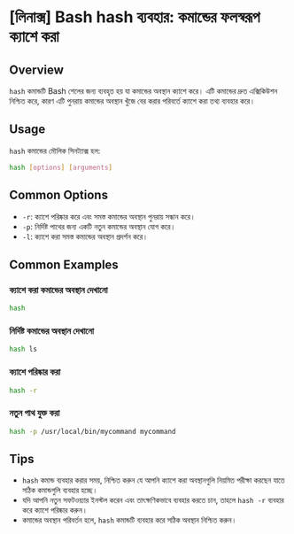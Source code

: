 # [লিনাক্স] Bash hash ব্যবহার: কমান্ডের ফলস্বরূপ ক্যাশে করা

## Overview
`hash` কমান্ডটি Bash শেলের জন্য ব্যবহৃত হয় যা কমান্ডের অবস্থান ক্যাশে করে। এটি কমান্ডের দ্রুত এক্সিকিউশন নিশ্চিত করে, কারণ এটি পুনরায় কমান্ডের অবস্থান খুঁজে বের করার পরিবর্তে ক্যাশে করা তথ্য ব্যবহার করে।

## Usage
`hash` কমান্ডের মৌলিক সিনট্যাক্স হল:

```bash
hash [options] [arguments]
```

## Common Options
- `-r`: ক্যাশে পরিষ্কার করে এবং সমস্ত কমান্ডের অবস্থান পুনরায় সন্ধান করে।
- `-p`: নির্দিষ্ট পাথের জন্য একটি নতুন কমান্ডের অবস্থান যোগ করে।
- `-l`: ক্যাশে করা সমস্ত কমান্ডের অবস্থান প্রদর্শন করে।

## Common Examples
### ক্যাশে করা কমান্ডের অবস্থান দেখানো
```bash
hash
```

### নির্দিষ্ট কমান্ডের অবস্থান দেখানো
```bash
hash ls
```

### ক্যাশে পরিষ্কার করা
```bash
hash -r
```

### নতুন পাথ যুক্ত করা
```bash
hash -p /usr/local/bin/mycommand mycommand
```

## Tips
- `hash` কমান্ড ব্যবহার করার সময়, নিশ্চিত করুন যে আপনি ক্যাশে করা অবস্থানগুলি নিয়মিত পরীক্ষা করছেন যাতে সঠিক কমান্ডগুলি ব্যবহার হচ্ছে।
- যদি আপনি নতুন সফটওয়্যার ইনস্টল করেন এবং তাৎক্ষণিকভাবে ব্যবহার করতে চান, তাহলে `hash -r` ব্যবহার করে ক্যাশে পরিষ্কার করুন। 
- কমান্ডের অবস্থান পরিবর্তন হলে, `hash` কমান্ডটি ব্যবহার করে সঠিক অবস্থান নিশ্চিত করুন।